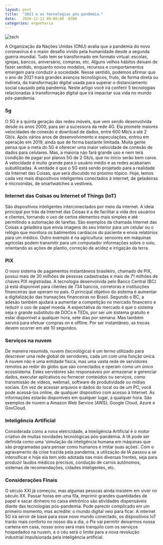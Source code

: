 ```yaml
---
layout: post
title:  "2021 e as tecnologias pós-pandemia."
date:   2020-12-12 09:00:00 -0300
categories: engenharia
---
```


![tech]({{"/assests/img/posts/tech21.jpg"}})

A Organização da Nações Unidas (ONU) avalia que a pandemia do novo coronavírus é o maior desafio vivido pela humanidade desde a segunda guerra mundial. Tudo tem se transformado em formato virtual: escolas, igrejas, bancos, aniversário, compras, etc. Alguns velhos hábitos deixam de fazer sentido, enquanto novos modelos, recursos e comportamentos emergem para conduzir a sociedade. Nesse sentido, podemos afirmar que o ano de 2021 trará grandes avanços tecnológicos, fruto, de forma direta ou indireta, da transformação digital usada para superar o distanciamento social causado pela pandemia. Neste artigo você irá conferir 5 tecnologias relacionadas à transformação digital que irá impactar sua vida no mundo pós-pandemia.

### 5g
O 5G é a quinta geração das redes móveis, que vem sendo desenvolvida desde os anos 2000, para ser a sucessora da rede 4G. Ela promete maiores velocidades de conexão e download de dados, entre 600 Mb/s a até 2 Gb/s. Após vários anos de desenvolvimento e especulações, entrou em operação em 2019, ainda que de forma bastante limitada.
Muita gente pensa que a meta do 5G é oferecer uma maior velocidade de conexão de dados para celulares. Mas, a maioria não fará grande uso e nem terá condição de pagar por planos 5G de 2 Gb/s, que no início serão bem caros. A velocidade é muito grande para o usuário médio e as redes acabariam subutilizadas. A verdade é que o 5G está sendo projetado para a realidade da Internet das Coisas, que será discutido no próximo tópico. Hoje, temos cada vez mais dispositivos inteligentes conectados à internet, de geladeiras e microondas, de smartwatches a vestíveis. 

### Internet das Coisas ou Internet of Things (IoT)
São dispositivos inteligentes interconectados por meio da internet. A ideia principal por trás da Internet das Coisas é a de facilitar a vida dos usuários e clientes, tornando o uso de certos elementos mais simples e até permitindo a automação de tarefas. São exemplos da chamada Internet das Coisas a geladeira que envia imagens do seu interior para um celular ou o relógio que monitora os batimentos cardíacos do paciente e envia relatórios para um médico. Outro exemplo é na agricultura: sensores em máquinas agrícolas podem transmitir para um computador informações sobre o solo, orientando as ações de plantio, correção de acidez e irrigação da terra.

### PIX
O novo sistema de pagamentos instantâneos brasileiro, chamado de PIX, possui mais de 30 milhões de pessoas cadastradas e mais de 71 milhões de chaves PIX registradas. A tecnologia desenvolvida pelo Banco Central (BC) já está disponível para clientes de 734 bancos, corretoras e instituições financeiras que operam no país.
O principal objetivo do sistema é aumentar a digitalização das transações financeiras no Brasil. Segundo o BC, a adesão também ajudará a aumentar a competição no mercado financeiro e reduzir o uso de papel moeda. A expectativa do mercado é que o sistema seja o grande substituto de DOCs e TEDs, por ser um sistema gratuito e estar disponível a qualquer hora, sete dias por semana. Mas também servirá para efetuar compras on e offline. Por ser instantâneo, as trocas devem ocorrer em até 10 segundos.  

### Serviços na nuvem
De maneira resumida, nuvem (tecnológica) é um termo utilizado para descrever uma rede global de servidores, cada um com uma função única. A nuvem não é uma entidade física, mas uma vasta rede de servidores remotos ao redor do globo que são conectados e operam como um único ecossistema. Estes servidores são responsáveis por armazenar e gerenciar dados, executar aplicativos ou fornecer conteúdos ou serviços, como transmissão de vídeos, webmail, software de produtividade ou mídias sociais. Em vez de acessar arquivos e dados do local ou de um PC, você pode acessá-los online, de qualquer dispositivo com acesso à Internet. As informações estarão disponíveis em qualquer lugar, a qualquer hora. São exemplos de nuvem a Amazon Web Service (AWS), Google Cloud, Azure e GovCloud.

### Inteligência Artificial
Considerada como a nova eletricidade, a Inteligência Artificial é o motor criativo de muitas novidades tecnológicas pós-pandemia. A IA pode ser definida como uma ‘simulação da inteligência humana em máquinas que são programadas para pensar como humanos e imitar suas ações’. Com o agravamento da crise trazida pela pandemia, a utilização de IA passou a se intensificar e hoje ela tem sido adotada nas mais diversas frentes, seja para produzir laudos médicos precisos, condução de carros autônomos, sistemas de recomendações, cidades inteligentes, etc.

### Considerações Finais
O século XXI já começou, mas algumas pessoas ainda insistem em viver no século XX. Passar horas em uma fila, imprimir grandes quantidades de papel e sacar dinheiro no caixa eletrônico são atividades dispensáveis diante das tecnologias pós-pandemia. Pode parecer complicado em um primeiro momento, mas acredite: o mundo digital veio para ficar. A internet 5G irá servir de base para esse novo mundo conectado, os dispositivos IoT trarão mais conforto no nosso dia a dia, o Pix vai permitir deixarmos nossa carteira em casa, nosso sono será mais tranquilo com os serviços hospedados na nuvem, e o céu será o limite para a nova revolução industrial impulsionada pela inteligência artificial.



